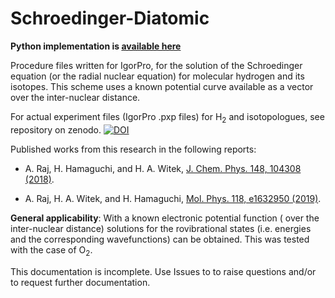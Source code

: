 # Schroedinger-Diatomic

**Python implementation is [available here](https://github.com/ankit7540/Raman-Intensity-Approxmn-Test/tree/main/python_functions)**

Procedure files written for IgorPro, for the solution of the Schroedinger equation (or the radial nuclear equation) for molecular hydrogen and its isotopes. This scheme uses a known potential curve available as a vector over the inter-nuclear distance.



For actual experiment files (IgorPro .pxp files) for H<sub>2</sub> and isotopologues, see repository on zenodo. <a href="https://doi.org/10.5281/zenodo.4625523"><img src="https://zenodo.org/badge/DOI/10.5281/zenodo.4625523.svg" alt="DOI"></a>

Published works from this research in the following reports:

 - A. Raj, H. Hamaguchi, and H. A. Witek, [J. Chem. Phys. 148, 104308 (2018)](https://doi.org/10.1063/1.5011433 "J. Chem. Phys. 148, 104308 (2018)").

 - A. Raj, H. A. Witek, and H. Hamaguchi, [Mol. Phys. 118, e1632950 (2019)](https://doi.org/10.1080/00268976.2019.1632950 "Mol. Phys. 118, e1632950").

**General applicability**: With a known electronic potential function ( over the inter-nuclear distance) solutions for the rovibrational states (i.e. energies and the corresponding wavefunctions) can be obtained. This was tested with the case of O<sub>2</sub>.

This documentation is incomplete. Use Issues to to raise questions  and/or to request further documentation.
